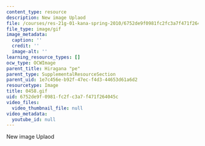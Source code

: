 ```yaml
---
content_type: resource
description: New image Uplaod
file: /courses/res-21g-01-kana-spring-2010/6752de9f0981fc2fc3a7f471f264045c_0458.gif
file_type: image/gif
image_metadata:
  caption: ''
  credit: ''
  image-alt: ''
learning_resource_types: []
ocw_type: OCWImage
parent_title: Hiragana "pe"
parent_type: SupplementalResourceSection
parent_uid: 1e7c456e-b92f-47ec-f4d3-44653d61a6d2
resourcetype: Image
title: 0458.gif
uid: 6752de9f-0981-fc2f-c3a7-f471f264045c
video_files:
  video_thumbnail_file: null
video_metadata:
  youtube_id: null
---
```

New image Uplaod

